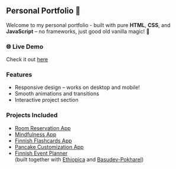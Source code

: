 ## Personal Portfolio 🎨

Welcome to my personal portfolio - built with pure **HTML**, **CSS**, and **JavaScript** – no frameworks, just good old vanilla magic! 🦄

### 🌐 Live Demo  
Check it out [here](https://portfolio-project-iota-tan.vercel.app/)

### Features
- Responsive design – works on desktop and mobile!
- Smooth animations and transitions
- Interactive project section

### Projects Included
- [Room Reservation App](https://github.com/DarjaElina/room-reservation-app)  
- [Mindfulness App](https://github.com/DarjaElina/wellnest-frontend)  
- [Finnish Flashcards App](https://github.com/DarjaElina/finnish-flashcard-app-frontend)  
- [Pancake Customization App](https://github.com/DarjaElina/pancake_maker)  
- [Finnish Event Planner](https://github.com/DarjaElina/event-planner-frontend)  
  (built together with [Ethiopica](https://github.com/Ethiopica) and [Basudev-Pokharel](https://github.com/Basudev-Pokharel))

